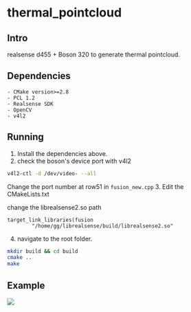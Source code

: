 # thermal_pointcloud

## Intro

realsense d455 + Boson 320 to generate thermal pointcloud.

## Dependencies

```
- CMake version>=2.8
- PCL 1.2
- Realsense SDK
- OpenCV
- v4l2
```
## Running

1. Install the dependencies above.
2. check the boson's device port with v4l2
```bash
v4l2-ctl -d /dev/video- --all
```
Change the port number at row51 in `fusion_new.cpp`
3. Edit the CMakeLists.txt

change the librealsense2.so path
```
target_link_libraries(fusion
        "/home/gg/librealsense/build/librealsense2.so"
```
4. navigate to the root folder.
```bash
mkdir build && cd build
cmake ..
make
```
## Example
![](video/thermalpcd.gif)

